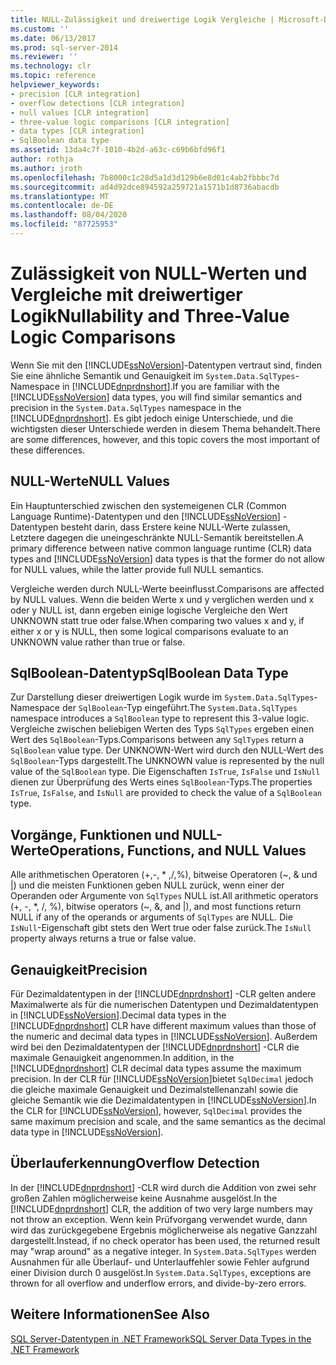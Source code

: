 ```yaml
---
title: NULL-Zulässigkeit und dreiwertige Logik Vergleiche | Microsoft-Dokumentation
ms.custom: ''
ms.date: 06/13/2017
ms.prod: sql-server-2014
ms.reviewer: ''
ms.technology: clr
ms.topic: reference
helpviewer_keywords:
- precision [CLR integration]
- overflow detections [CLR integration]
- null values [CLR integration]
- three-value logic comparisons [CLR integration]
- data types [CLR integration]
- SqlBoolean data type
ms.assetid: 13da4c7f-1010-4b2d-a63c-c69b6bfd96f1
author: rothja
ms.author: jroth
ms.openlocfilehash: 7b8000c1c28d5a1d3d129b6e8d01c4ab2fbbbc7d
ms.sourcegitcommit: ad4d92dce894592a259721a1571b1d8736abacdb
ms.translationtype: MT
ms.contentlocale: de-DE
ms.lasthandoff: 08/04/2020
ms.locfileid: "87725953"
---
```

# <a name="nullability-and-three-value-logic-comparisons"></a><span data-ttu-id="ced43-102">Zulässigkeit von NULL-Werten und Vergleiche mit dreiwertiger Logik</span><span class="sxs-lookup"><span data-stu-id="ced43-102">Nullability and Three-Value Logic Comparisons</span></span>
  <span data-ttu-id="ced43-103">Wenn Sie mit den [!INCLUDE[ssNoVersion](../../includes/ssnoversion-md.md)]-Datentypen vertraut sind, finden Sie eine ähnliche Semantik und Genauigkeit im `System.Data.SqlTypes`-Namespace in [!INCLUDE[dnprdnshort](../../includes/dnprdnshort-md.md)].</span><span class="sxs-lookup"><span data-stu-id="ced43-103">If you are familiar with the [!INCLUDE[ssNoVersion](../../includes/ssnoversion-md.md)] data types, you will find similar semantics and precision in the `System.Data.SqlTypes` namespace in the [!INCLUDE[dnprdnshort](../../includes/dnprdnshort-md.md)].</span></span> <span data-ttu-id="ced43-104">Es gibt jedoch einige Unterschiede, und die wichtigsten dieser Unterschiede werden in diesem Thema behandelt.</span><span class="sxs-lookup"><span data-stu-id="ced43-104">There are some differences, however, and this topic covers the most important of these differences.</span></span>  
  
## <a name="null-values"></a><span data-ttu-id="ced43-105">NULL-Werte</span><span class="sxs-lookup"><span data-stu-id="ced43-105">NULL Values</span></span>  
 <span data-ttu-id="ced43-106">Ein Hauptunterschied zwischen den systemeigenen CLR (Common Language Runtime)-Datentypen und den [!INCLUDE[ssNoVersion](../../includes/ssnoversion-md.md)] -Datentypen besteht darin, dass Erstere keine NULL-Werte zulassen, Letztere dagegen die uneingeschränkte NULL-Semantik bereitstellen.</span><span class="sxs-lookup"><span data-stu-id="ced43-106">A primary difference between native common language runtime (CLR) data types and [!INCLUDE[ssNoVersion](../../includes/ssnoversion-md.md)] data types is that the former do not allow for NULL values, while the latter provide full NULL semantics.</span></span>  
  
 <span data-ttu-id="ced43-107">Vergleiche werden durch NULL-Werte beeinflusst.</span><span class="sxs-lookup"><span data-stu-id="ced43-107">Comparisons are affected by NULL values.</span></span> <span data-ttu-id="ced43-108">Wenn die beiden Werte x und y verglichen werden und x oder y NULL ist, dann ergeben einige logische Vergleiche den Wert UNKNOWN statt true oder false.</span><span class="sxs-lookup"><span data-stu-id="ced43-108">When comparing two values x and y, if either x or y is NULL, then some logical comparisons evaluate to an UNKNOWN value rather than true or false.</span></span>  
  
## <a name="sqlboolean-data-type"></a><span data-ttu-id="ced43-109">SqlBoolean-Datentyp</span><span class="sxs-lookup"><span data-stu-id="ced43-109">SqlBoolean Data Type</span></span>  
 <span data-ttu-id="ced43-110">Zur Darstellung dieser dreiwertigen Logik wurde im `System.Data.SqlTypes`-Namespace der `SqlBoolean`-Typ eingeführt.</span><span class="sxs-lookup"><span data-stu-id="ced43-110">The `System.Data.SqlTypes` namespace introduces a `SqlBoolean` type to represent this 3-value logic.</span></span> <span data-ttu-id="ced43-111">Vergleiche zwischen beliebigen Werten des Typs `SqlTypes` ergeben einen Wert des `SqlBoolean`-Typs.</span><span class="sxs-lookup"><span data-stu-id="ced43-111">Comparisons between any `SqlTypes` return a `SqlBoolean` value type.</span></span> <span data-ttu-id="ced43-112">Der UNKNOWN-Wert wird durch den NULL-Wert des `SqlBoolean`-Typs dargestellt.</span><span class="sxs-lookup"><span data-stu-id="ced43-112">The UNKNOWN value is represented by the null value of the `SqlBoolean` type.</span></span> <span data-ttu-id="ced43-113">Die Eigenschaften `IsTrue`, `IsFalse` und `IsNull` dienen zur Überprüfung des Werts eines `SqlBoolean`-Typs.</span><span class="sxs-lookup"><span data-stu-id="ced43-113">The properties `IsTrue`, `IsFalse`, and `IsNull` are provided to check the value of a `SqlBoolean` type.</span></span>  
  
## <a name="operations-functions-and-null-values"></a><span data-ttu-id="ced43-114">Vorgänge, Funktionen und NULL-Werte</span><span class="sxs-lookup"><span data-stu-id="ced43-114">Operations, Functions, and NULL Values</span></span>  
 <span data-ttu-id="ced43-115">Alle arithmetischen Operatoren (+,-, \* ,/,%), bitweise Operatoren (~, & und |) und die meisten Funktionen geben NULL zurück, wenn einer der Operanden oder Argumente von `SqlTypes` NULL ist.</span><span class="sxs-lookup"><span data-stu-id="ced43-115">All arithmetic operators (+, -, \*, /, %), bitwise operators (~, &, and |), and most functions return NULL if any of the operands or arguments of `SqlTypes` are NULL.</span></span> <span data-ttu-id="ced43-116">Die `IsNull`-Eigenschaft gibt stets den Wert true oder false zurück.</span><span class="sxs-lookup"><span data-stu-id="ced43-116">The `IsNull` property always returns a true or false value.</span></span>  
  
## <a name="precision"></a><span data-ttu-id="ced43-117">Genauigkeit</span><span class="sxs-lookup"><span data-stu-id="ced43-117">Precision</span></span>  
 <span data-ttu-id="ced43-118">Für Dezimaldatentypen in der [!INCLUDE[dnprdnshort](../../includes/dnprdnshort-md.md)] -CLR gelten andere Maximalwerte als für die numerischen Datentypen und Dezimaldatentypen in [!INCLUDE[ssNoVersion](../../includes/ssnoversion-md.md)].</span><span class="sxs-lookup"><span data-stu-id="ced43-118">Decimal data types in the [!INCLUDE[dnprdnshort](../../includes/dnprdnshort-md.md)] CLR have different maximum values than those of the numeric and decimal data types in [!INCLUDE[ssNoVersion](../../includes/ssnoversion-md.md)].</span></span> <span data-ttu-id="ced43-119">Außerdem wird bei den Dezimaldatentypen der [!INCLUDE[dnprdnshort](../../includes/dnprdnshort-md.md)] -CLR die maximale Genauigkeit angenommen.</span><span class="sxs-lookup"><span data-stu-id="ced43-119">In addition, in the [!INCLUDE[dnprdnshort](../../includes/dnprdnshort-md.md)] CLR decimal data types assume the maximum precision.</span></span> <span data-ttu-id="ced43-120">In der CLR für [!INCLUDE[ssNoVersion](../../includes/ssnoversion-md.md)]bietet `SqlDecimal` jedoch die gleiche maximale Genauigkeit und Dezimalstellenanzahl sowie die gleiche Semantik wie die Dezimaldatentypen in [!INCLUDE[ssNoVersion](../../includes/ssnoversion-md.md)].</span><span class="sxs-lookup"><span data-stu-id="ced43-120">In the CLR for [!INCLUDE[ssNoVersion](../../includes/ssnoversion-md.md)], however, `SqlDecimal` provides the same maximum precision and scale, and the same semantics as the decimal data type in [!INCLUDE[ssNoVersion](../../includes/ssnoversion-md.md)].</span></span>  
  
## <a name="overflow-detection"></a><span data-ttu-id="ced43-121">Überlauferkennung</span><span class="sxs-lookup"><span data-stu-id="ced43-121">Overflow Detection</span></span>  
 <span data-ttu-id="ced43-122">In der [!INCLUDE[dnprdnshort](../../includes/dnprdnshort-md.md)] -CLR wird durch die Addition von zwei sehr großen Zahlen möglicherweise keine Ausnahme ausgelöst.</span><span class="sxs-lookup"><span data-stu-id="ced43-122">In the [!INCLUDE[dnprdnshort](../../includes/dnprdnshort-md.md)] CLR, the addition of two very large numbers may not throw an exception.</span></span> <span data-ttu-id="ced43-123">Wenn kein Prüfvorgang verwendet wurde, dann wird das zurückgegebene Ergebnis möglicherweise als negative Ganzzahl dargestellt.</span><span class="sxs-lookup"><span data-stu-id="ced43-123">Instead, if no check operator has been used, the returned result may "wrap around" as a negative integer.</span></span> <span data-ttu-id="ced43-124">In `System.Data.SqlTypes` werden Ausnahmen für alle Überlauf- und Unterlauffehler sowie Fehler aufgrund einer Division durch 0 ausgelöst.</span><span class="sxs-lookup"><span data-stu-id="ced43-124">In `System.Data.SqlTypes`, exceptions are thrown for all overflow and underflow errors, and divide-by-zero errors.</span></span>  
  
## <a name="see-also"></a><span data-ttu-id="ced43-125">Weitere Informationen</span><span class="sxs-lookup"><span data-stu-id="ced43-125">See Also</span></span>  
 [<span data-ttu-id="ced43-126">SQL Server-Datentypen in .NET Framework</span><span class="sxs-lookup"><span data-stu-id="ced43-126">SQL Server Data Types in the .NET Framework</span></span>](sql-server-data-types-in-the-net-framework.md)  
  
  
